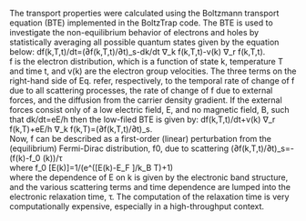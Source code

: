 The transport properties were calculated using the Boltzmann transport equation (BTE) implemented in the BoltzTrap code. The BTE is used to investigate the non-equilibrium behavior of electrons and holes by statistically averaging all possible quantum states given by the equation below:
df(k,T,t)/dt=(∂f(k,T,t)/∂t)_s-dk/dt ∇_k f(k,T,t)-v(k) ∇_r f(k,T,t).					
f is the electron distribution, which is a function of state k, temperature T and time t, and v(k) are the electron group velocities. The three terms on the right-hand side of Eq. refer, respectively, to the temporal rate of change of f due to all scattering processes, the rate of change of f due to external forces, and the diffusion from the carrier density gradient. If the external forces consist only of a low electric field, E, and no magnetic field, B, such that dk/dt=eE/h then the low-filed BTE is given by:
df(k,T,t)/dt+v(k) ∇_r f(k,T)+eE/h ∇_k f(k,T)=(∂f(k,T,t)/∂t)_s.				
Now, f can be described as a first-order (linear) perturbation from the (equilibrium) Fermi-Dirac distribution, f0, due to scattering
(∂f(k,T,t)/∂t)_s=-(f(k)-f_0 (k))/τ								
where 
f_0 [E(k)]=1/(e^([E(k)-E_F ]/k_B T)+1)							
where the dependence of E on k is given by the electronic band structure, and the various
scattering terms and time dependence are lumped into the electronic relaxation time, τ. The computation of the relaxation time is very computationally expensive, especially in a high-throughput context.
